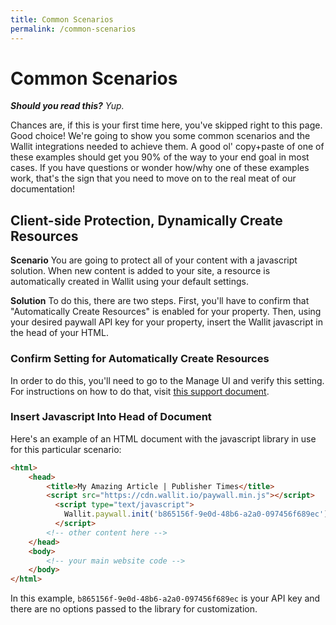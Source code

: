 ```yaml
---
title: Common Scenarios
permalink: /common-scenarios
---
```

# Common Scenarios

***Should you read this?** Yup.*

Chances are, if this is your first time here, you've skipped right to this page.  Good choice!  We're going to show you
some common scenarios and the Wallit integrations needed to achieve them.  A good ol' copy+paste of one of these 
examples should get you 90% of the way to your end goal in most cases.  If you have questions or wonder how/why one of
these examples work, that's the sign that you need to move on to the real meat of our documentation!

## Client-side Protection, Dynamically Create Resources

**Scenario** You are going to protect all of your content with a javascript solution.  When new content is added to your
site, a resource is automatically created in Wallit using your default settings.

**Solution** To do this, there are two steps.  First, you'll have to confirm that "Automatically Create Resources" is enabled
for your property.  Then, using your desired paywall API key for your property, insert the Wallit javascript in the head
of your HTML.

### Confirm Setting for Automatically Create Resources

In order to do this, you'll need to go to the Manage UI and verify this setting.  For instructions on how to do that,
visit [this support document](https://wallit.desk.com/customer/portal/articles/2572099-automatically-add-your-content-to-wallit).

### Insert Javascript Into Head of Document

Here's an example of an HTML document with the javascript library in use for this particular scenario:

```html
<html>
    <head>
        <title>My Amazing Article | Publisher Times</title>
        <script src="https://cdn.wallit.io/paywall.min.js"></script>
          <script type="text/javascript">
            Wallit.paywall.init('b865156f-9e0d-48b6-a2a0-097456f689ec');
          </script>
        <!-- other content here -->
    </head>
    <body>
        <!-- your main website code -->
    </body>
</html>
```

In this example, `b865156f-9e0d-48b6-a2a0-097456f689ec` is your API key and there are no options passed to the library for
customization.

